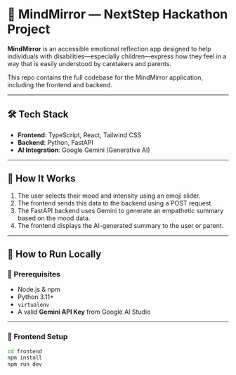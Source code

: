# 🧠 MindMirror — NextStep Hackathon Project

**MindMirror** is an accessible emotional reflection app designed to help individuals with disabilities—especially children—express how they feel in a way that is easily understood by caretakers and parents.

This repo contains the full codebase for the MindMirror application, including the frontend and backend.

---

## 🛠️ Tech Stack

- **Frontend**: TypeScript, React, Tailwind CSS  
- **Backend**: Python, FastAPI  
- **AI Integration**: Google Gemini (Generative AI)

---

## 🚀 How It Works

1. The user selects their mood and intensity using an emoji slider.
2. The frontend sends this data to the backend using a POST request.
3. The FastAPI backend uses Gemini to generate an empathetic summary based on the mood data.
4. The frontend displays the AI-generated summary to the user or parent.

---

## 🧪 How to Run Locally

### 🔧 Prerequisites

- Node.js & npm
- Python 3.11+
- `virtualenv`
- A valid **Gemini API Key** from Google AI Studio

---

### 🔹 Frontend Setup

```bash
cd frontend
npm install
npm run dev
